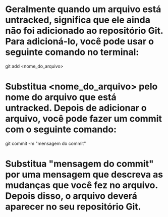 # Geralmente quando um arquivo está untracked, significa que ele ainda não foi adicionado ao repositório Git. Para adicioná-lo, você pode usar o seguinte comando no terminal:

git add <nome_do_arquivo>

# Substitua <nome_do_arquivo> pelo nome do arquivo que está untracked. Depois de adicionar o arquivo, você pode fazer um commit com o seguinte comando:

git commit -m "mensagem do commit"

# Substitua "mensagem do commit" por uma mensagem que descreva as mudanças que você fez no arquivo. Depois disso, o arquivo deverá aparecer no seu repositório Git.